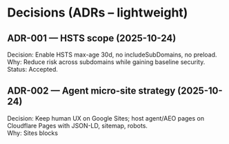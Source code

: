 
# Decisions (ADRs – lightweight)

## ADR-001 — HSTS scope (2025-10-24)
Decision: Enable HSTS max-age 30d, no includeSubDomains, no preload.  
Why: Reduce risk across subdomains while gaining baseline security.  
Status: Accepted.

## ADR-002 — Agent micro-site strategy (2025-10-24)
Decision: Keep human UX on Google Sites; host agent/AEO pages on Cloudflare Pages with JSON-LD, sitemap, robots.  
Why: Sites blocks <script>, Pages gives control and speed; keeps human UX separate.  
Status: Accepted.

---


# Decisions Log

## 2025-10-27 — Harvest from MiniMVP outline (two files)

**Platform & Hosting**
- Static site architecture with Eleventy (11ty) as the generator — **Accepted (implementation in progress)**
- Deploy on **Cloudflare Pages**; custom domain: `agent.elevationary.com`.

**DNS & TLS**
- Both **elevationary.com** and **elevationary.ai** on **Cloudflare DNS**.
- **SSL/TLS** Cloudflare Full (Strict) for the elevationary.com zone (applies to all proxied hosts: apex, www, agent). Universal SSL (edge cert) covers elevationary.com and *.elevationary.com.
- **HSTS** enabled at 30 days; no subdomains; preload off (revisit later). (Enabled on .com; .ai relies on redirect and does not serve its own content.)

**Redirects**
- **Global `.ai` → `www.elevationary.com`** redirect via Cloudflare Rules, preserving path/query.

**AEO / ACP Conventions**
- Product pages (e.g., `/consulting-60/`) are **index,follow** with constrained previews (Googlebot parity).
- Root catalog (`/`) is **noindex,follow** to avoid human SERP clutter.
- **JSON-LD**: stable `Organization @id`, `Product @id`, `offers.url` points to **Google Booking**, Stripe **Pay Link** exposed via `additionalProperty.paymentLink`.
- Googlebot meta mirrors robots with: noarchive, max-snippet:0, max-image-preview:none.


**Caching & Headers**
- HTML (strategy): target Cache-Control: public, max-age=600
- HTML (current): Cache-Control: public, max-age=0, must-revalidate (temporary to avoid early staleness; revisit when comfortable)
- Assets: Cache-Control: public, max-age=31536000, immutable
- Security: X-Frame-Options: DENY, X-Content-Type-Options: nosniff, Referrer-Policy: strict-origin-when-cross-origin, minimal Permissions-Policy.


**Verification**
- Search Console (URL-prefix) for `agent.elevationary.com` via **HTML file**; **sitemap** submitted.

**Email Posture**
- `.com`: SPF (Google), DKIM (Google), DMARC `p=none` (CF aggregate reports).
- `.ai`: Cloudflare Email Routing (SPF/DKIM/DMARC for routing) forwarding to `@elevationary.com`.

**Governance**
- Keep **agent** subdomain unlinked from human site (exposure policy).
- Revisit **PR discipline** once base stabilizes.

## ADR-003 — Change control posture (2025-10-24)
Decision: Permit direct-to-main commits during foundation work; re-enable PR discipline when stable.
Why: Speed now, governance later.
Status: Accepted — review in ~1 week.

## ADR-004 — DNS provider consolidation (2025-10-24)
Decision: Move elevationary.com and elevationary.ai authoritative DNS to Cloudflare.
Why: Unified control for Pages, Rules, Email Routing, security posture.
Status: Accepted (completed).

## ADR-005 — Email routing for .ai (2025-10-24)
Decision: Use Cloudflare Email Routing for @elevationary.ai forwarding to @elevationary.com; CF-managed DMARC aggregate.
Why: Simplify forwarding; consistent SPF/DKIM/DMARC posture.
Status: Accepted (completed).

## 2025-10-27 — Commercial & Tracking Defaults

**Product pricing (60‑minute consult)**
- Set price to **$399.00 USD**; review quarterly and align Stripe Pay Link + Calendar price.

**Receipts fallback**
- Add this sentence to Stripe receipt email/template:  
  “If you weren’t redirected to scheduling after payment, book here: https://calendar.app.google/FLe6Q6WzHQkHRK7v7”

**UTM convention for Pay Links**
- Append `?utm_source=site&utm_medium=consulting&utm_campaign=60min` to the 60‑minute Stripe Pay Link.  
- Mirror the pattern for other durations (e.g., `...&utm_campaign=30min`, `...&utm_campaign=90min`) when added.

**AEO/ACP mapping (confirmation)**
- Keep policy: `offers.url` → Google Booking (human flow).  
- Expose Stripe Pay Link for agents/ACP via JSON‑LD `additionalProperty.paymentLink`.
